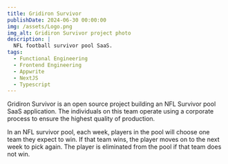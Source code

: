 ```yaml
---
title: Gridiron Survivor
publishDate: 2024-06-30 00:00:00
img: /assets/Logo.png
img_alt: Gridiron Survivor project photo
description: |
  NFL football survivor pool SaaS.
tags:
  - Functional Engineering
  - Frontend Engineering
  - Appwrite
  - NextJS
  - Typescript
---
```


Gridiron Survivor is an open source project building an NFL Survivor pool SaaS application. The individuals on this team operate using a corporate process to ensure the highest quality of production.

In an NFL survivor pool, each week, players in the pool will choose one team they expect to win. If that team wins, the player moves on to the next week to pick again. The player is eliminated from the pool if that team does not win.
